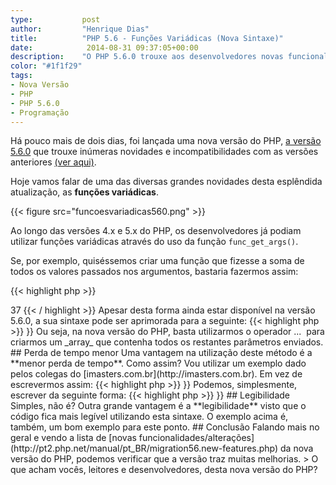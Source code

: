 ```yaml
---
type:           post
author:         "Henrique Dias"
title:          "PHP 5.6 - Funções Variádicas (Nova Sintaxe)"
date:            2014-08-31 09:37:05+00:00
description:    "O PHP 5.6.0 trouxe aos desenvolvedores novas funcionalidades e formas de trabalhar. Uma das melhores novidades é a nova sintaxe das funções variádicas."
color: "#1f1f29"
tags:
- Nova Versão
- PHP
- PHP 5.6.0
- Programação
---
```


Há pouco mais de dois dias, foi lançada uma nova versão do PHP, [a versão 5.6.0](http://php.net/archive/2014.php#id2014-08-28-1) que trouxe inúmeras novidades e incompatibilidades com as versões anteriores [(ver aqui)](http://pt2.php.net/manual/en/migration56.php).

Hoje vamos falar de uma das diversas grandes novidades desta esplêndida atualização, as **funções variádicas**.

{{< figure src="funcoesvariadicas560.png" >}}

Ao longo das versões 4.x e 5.x do PHP, os desenvolvedores já podiam utilizar funções variádicas através do uso da função `func_get_args()`.

Se, por exemplo, quiséssemos criar uma função que fizesse a soma de todos os valores passados nos argumentos, bastaria fazermos assim:

{{< highlight php >}}
<?php //...

function soma() {
  return array_sum(func_get_args());
}

echo soma(1, 4, 12, 20); // => 37
{{< / highlight >}}

Apesar desta forma ainda estar disponível na versão 5.6.0, a sua sintaxe pode ser aprimorada para a seguinte:

{{< highlight php >}}
<?php //...

function soma(...$nums) {
  return array_sum($nums);
}

echo soma(1, 4, 12, 20); //= 37
{{< / highlight >}}

Ou seja, na nova versão do PHP, basta utilizarmos o operador ...  para criarmos um _array_ que contenha todos os restantes parâmetros enviados.


## Perda de tempo menor


Uma vantagem na utilização deste método é a **menor perda de tempo**. Como assim? Vou utilizar um exemplo dado pelos colegas do [imasters.com.br](http://imasters.com.br). Em vez de escrevermos assim:

{{< highlight php >}}
<?php //...

public function tryMethod() {

        $args = func_get_args();
        $method = $args[0];
        unset($args[0]);
        $args = array_values($args);

    try {

        return call_user_func_array([$this, $method], $args);

    } catch (Exception $e) {

        return false;

    }
}
{{< / highlight >}}

Podemos, simplesmente, escrever da seguinte forma:

{{< highlight php >}}
<?php //...

public function tryMethod($method, ...$args) {

    try {

        return call_user_func_array([$this, $method], $args);

    } catch (Exception $e) {

        return false;

    }
}
{{< / highlight >}}


## Legibilidade


Simples, não é? Outra grande vantagem é a **legibilidade** visto que o código fica mais legível utilizando esta sintaxe. O exemplo acima é, também, um bom exemplo para este ponto.


## Conclusão


Falando mais no geral e vendo a lista de [novas funcionalidades/alterações](http://pt2.php.net/manual/pt_BR/migration56.new-features.php) da nova versão do PHP, podemos verificar que a versão traz muitas melhorias.


> O que acham vocês, leitores e desenvolvedores, desta nova versão do PHP?
